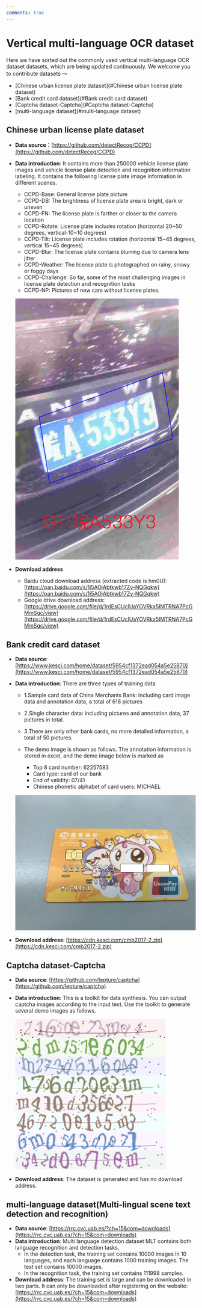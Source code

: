 ```yaml
---
comments: true
---
```



# Vertical multi-language OCR dataset
Here we have sorted out the commonly used vertical multi-language OCR dataset datasets, which are being updated continuously. We welcome you to contribute datasets ～

- [Chinese urban license plate dataset](#Chinese urban license plate dataset)
- [Bank credit card dataset](#Bank credit card dataset)
- [Captcha dataset-Captcha](#Captcha dataset-Captcha)
- [multi-language dataset](#multi-language dataset)


## Chinese urban license plate dataset
- **Data source**：[https://github.com/detectRecog/CCPD](https://github.com/detectRecog/CCPD)

- **Data introduction**: It contains more than 250000 vehicle license plate images and vehicle license plate detection and recognition information labeling. It contains the following license plate image information in different scenes.

    * CCPD-Base: General license plate picture
    * CCPD-DB: The brightness of license plate area is bright, dark or uneven
    * CCPD-FN: The license plate is farther or closer to the camera location
    * CCPD-Rotate: License plate includes rotation (horizontal 20\~50 degrees, vertical-10\~10 degrees)
    * CCPD-Tilt: License plate includes rotation (horizontal 15\~45 degrees, vertical 15\~45 degrees)
    * CCPD-Blur: The license plate contains blurring due to camera lens jitter
    * CCPD-Weather: The license plate is photographed on rainy, snowy or foggy days
    * CCPD-Challenge: So far, some of the most challenging images in license plate detection and recognition tasks
    * CCPD-NP: Pictures of new cars without license plates.

    ![](./images/ccpd_demo.png)


- **Download address**
    * Baidu cloud download address (extracted code is hm0U): [https://pan.baidu.com/s/1i5AOjAbtkwb17Zy-NQGqkw](https://pan.baidu.com/s/1i5AOjAbtkwb17Zy-NQGqkw)
    * Google drive download address:[https://drive.google.com/file/d/1rdEsCUcIUaYOVRkx5IMTRNA7PcGMmSgc/view](https://drive.google.com/file/d/1rdEsCUcIUaYOVRkx5IMTRNA7PcGMmSgc/view)


## Bank credit card dataset

- **Data source**: [https://www.kesci.com/home/dataset/5954cf1372ead054a5e25870](https://www.kesci.com/home/dataset/5954cf1372ead054a5e25870)

- **Data introduction**: There are three types of training data
    * 1.Sample card data of China Merchants Bank: including card image data and annotation data, a total of 618 pictures
    * 2.Single character data: including pictures and annotation data, 37 pictures in total.
    * 3.There are only other bank cards, no more detailed information, a total of 50 pictures.

    * The demo image is shown as follows. The annotation information is stored in excel, and the demo image below is marked as
        * Top 8 card number: 62257583
        * Card type: card of our bank
        * End of validity: 07/41
        * Chinese phonetic alphabet of card users: MICHAEL

    ![](./images/cmb_demo.jpg)

- **Download address**: [https://cdn.kesci.com/cmb2017-2.zip](https://cdn.kesci.com/cmb2017-2.zip)

## Captcha dataset-Captcha
- **Data source**: [https://github.com/lepture/captcha](https://github.com/lepture/captcha)
- **Data introduction**: This is a toolkit for data synthesis. You can output captcha images according to the input text. Use the toolkit to generate several demo images as follows.

    ![](./images/captcha_demo.png)

- **Download address**: The dataset is generated and has no download address.

## multi-language dataset(Multi-lingual scene text detection and recognition)
- **Data source**: [https://rrc.cvc.uab.es/?ch=15&com=downloads](https://rrc.cvc.uab.es/?ch=15&com=downloads)
- **Data introduction**: Multi language detection dataset MLT contains both language recognition and detection tasks.
    * In the detection task, the training set contains 10000 images in 10 languages, and each language contains 1000 training images. The test set contains 10000 images.
    * In the recognition task, the training set contains 111998 samples.
- **Download address**: The training set is large and can be downloaded in two parts. It can only be downloaded after registering on the website:
[https://rrc.cvc.uab.es/?ch=15&com=downloads](https://rrc.cvc.uab.es/?ch=15&com=downloads)
